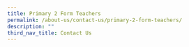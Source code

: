 ```yaml
---
title: Primary 2 Form Teachers
permalink: /about-us/contact-us/primary-2-form-teachers/
description: ""
third_nav_title: Contact Us
---
```


